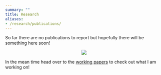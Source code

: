 ```yaml
---
summary: ""
title: Research
aliases:
- /research/publications/
---
```


So far there are no publications to report but hopefully there will be something here soon!

<center>

![](https://media.giphy.com/media/26xBLChY6dbXtwhBm/giphy.gif)

</center>

In the mean time head over to the [working papers](https://joshuaallen.netlify.app/working-papers/) to check out what I am working on!